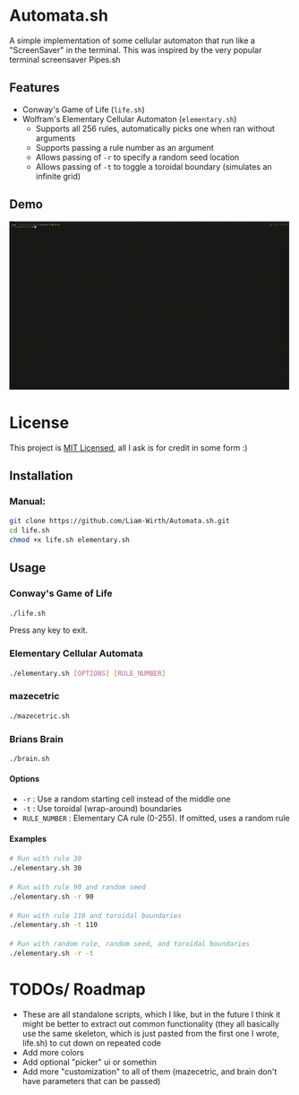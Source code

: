 # Automata.sh
A simple implementation of some cellular automaton that run like a "ScreenSaver"
in the terminal. This was inspired by the very popular terminal screensaver Pipes.sh

## Features
- Conway's Game of Life (`life.sh`)
- Wolfram's Elementary Cellular Automaton (`elementary.sh`)
    - Supports all 256 rules, automatically picks one when ran without arguments
    - Supports passing a rule number as an argument
    - Allows passing of `-r` to specify a random seed location
    - Allows passing of `-t` to toggle a toroidal boundary (simulates an infinite grid)

## Demo
![demogif](assets/demo.gif)

# License
This project is [MIT Licensed](LICENSE.md), all I ask is for credit in some form :)
## Installation
### Manual:
```bash
git clone https://github.com/Liam-Wirth/Automata.sh.git
cd life.sh
chmod +x life.sh elementary.sh
```

## Usage

### Conway's Game of Life

```bash
./life.sh
```

Press any key to exit.

### Elementary Cellular Automata

```bash
./elementary.sh [OPTIONS] [RULE_NUMBER]
```

### mazecetric
```bash
./mazecetric.sh
```

### Brians Brain
```bash
./brain.sh
```


#### Options

- `-r` : Use a random starting cell instead of the middle one
- `-t` : Use toroidal (wrap-around) boundaries
- `RULE_NUMBER` : Elementary CA rule (0-255). If omitted, uses a random rule

#### Examples

```bash
# Run with rule 30
./elementary.sh 30

# Run with rule 90 and random seed
./elementary.sh -r 90

# Run with rule 110 and toroidal boundaries
./elementary.sh -t 110

# Run with random rule, random seed, and toroidal boundaries
./elementary.sh -r -t
```
# TODOs/ Roadmap
+ These are all standalone scripts, which I like, but in the future I think it might be better to extract out common functionality
(they all basically use the same skeleton, which is just pasted from the first one I wrote, life.sh) to cut down on repeated code
+ Add more colors
+ Add optional "picker" ui or somethin
+ Add more "customization" to all of them (mazecetric, and brain don't have parameters that can be passed)